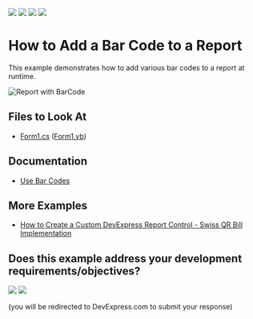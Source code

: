 <!-- default badges list -->
![](https://img.shields.io/endpoint?url=https://codecentral.devexpress.com/api/v1/VersionRange/128598215/23.1.3%2B)
[![](https://img.shields.io/badge/Open_in_DevExpress_Support_Center-FF7200?style=flat-square&logo=DevExpress&logoColor=white)](https://supportcenter.devexpress.com/ticket/details/E167)
[![](https://img.shields.io/badge/📖_How_to_use_DevExpress_Examples-e9f6fc?style=flat-square)](https://docs.devexpress.com/GeneralInformation/403183)
[![](https://img.shields.io/badge/💬_Leave_Feedback-feecdd?style=flat-square)](#does-this-example-address-your-development-requirementsobjectives)
<!-- default badges end -->
# How to Add a Bar Code to a Report

This example demonstrates how to add various bar codes to a report at runtime.

![Report with BarCode](Images/screenshot.png)

## Files to Look At

- [Form1.cs](CS/Form1.cs) ([Form1.vb](VB/Form1.vb))

## Documentation

- [Use Bar Codes](https://docs.devexpress.com/XtraReports/2613/detailed-guide-to-devexpress-reporting/use-report-controls/use-bar-codes?v=22.1)

## More Examples

- [How to Create a Custom DevExpress Report Control - Swiss QR Bill Implementation](https://github.com/DevExpress-Examples/Reporting-Custom-Controls)
<!-- feedback -->
## Does this example address your development requirements/objectives?

[<img src="https://www.devexpress.com/support/examples/i/yes-button.svg"/>](https://www.devexpress.com/support/examples/survey.xml?utm_source=github&utm_campaign=reporting-add-a-bar-code-to-a-report&~~~was_helpful=yes) [<img src="https://www.devexpress.com/support/examples/i/no-button.svg"/>](https://www.devexpress.com/support/examples/survey.xml?utm_source=github&utm_campaign=reporting-add-a-bar-code-to-a-report&~~~was_helpful=no)

(you will be redirected to DevExpress.com to submit your response)
<!-- feedback end -->
